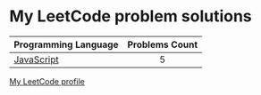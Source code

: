 # My LeetCode problem solutions

|    Programming Language  |    Problems Count  | 
|----------|:-------------:|
| [JavaScript](https://github.com/crabn3bula/programming-problems/tree/master/leetcode/javascript) | 5 | 


[My LeetCode profile](https://leetcode.com/crabn3bula/)